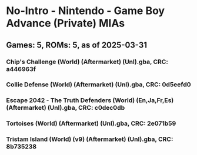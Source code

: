 # No-Intro - Nintendo - Game Boy Advance (Private) MIAs
## Games: 5, ROMs: 5, as of 2025-03-31

### Chip's Challenge (World) (Aftermarket) (Unl).gba, CRC: a446963f
### Collie Defense (World) (Aftermarket) (Unl).gba, CRC: 0d5eefd0
### Escape 2042 - The Truth Defenders (World) (En,Ja,Fr,Es) (Aftermarket) (Unl).gba, CRC: c0dec0db
### Tortoises (World) (Aftermarket) (Unl).gba, CRC: 2e071b59
### Tristam Island (World) (v9) (Aftermarket) (Unl).gba, CRC: 8b735238
